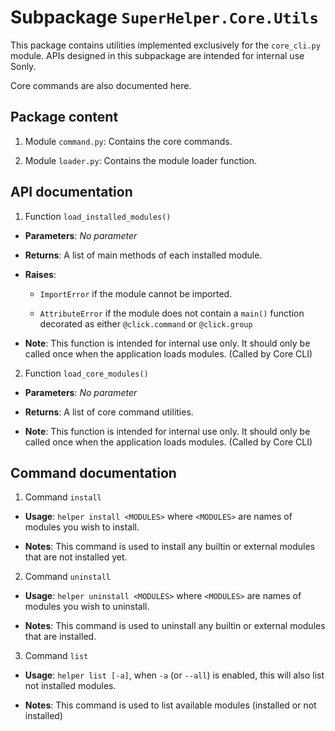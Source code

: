 # Subpackage `SuperHelper.Core.Utils`

This package contains utilities implemented exclusively for the `core_cli.py` module. APIs designed in this subpackage
are intended for internal use Sonly.

Core commands are also documented here.

## Package content

1. Module `command.py`: Contains the core commands.

2. Module `loader.py`: Contains the module loader function.

## API documentation

1. Function `load_installed_modules()`

  * **Parameters**: *No parameter*
      
  * **Returns**: A list of main methods of each installed module.

  * **Raises**: 
    
    * `ImportError` if the module cannot be imported.
    
    * `AttributeError` if the module does not contain a `main()` function decorated as either `@click.command` or
      `@click.group`
  
  * **Note**: This function is intended for internal use only. It should only be called once when the application loads
    modules. (Called by Core CLI)
    
2. Function `load_core_modules()`

  * **Parameters**: *No parameter*
      
  * **Returns**: A list of core command utilities.

  * **Note**: This function is intended for internal use only. It should only be called once when the application loads
    modules. (Called by Core CLI)
  
## Command documentation

1. Command `install`

  * **Usage**: `helper install <MODULES>` where `<MODULES>` are names of modules you wish to install.
  
  * **Notes**: This command is used to install any builtin or external modules that are not installed yet.
  
2. Command `uninstall`

  * **Usage**: `helper uninstall <MODULES>` where `<MODULES>` are names of modules you wish to uninstall.
  
  * **Notes**: This command is used to uninstall any builtin or external modules that are installed.

3. Command `list`

  * **Usage**: `helper list [-a]`, when `-a` (or `--all`) is enabled, this will also list not installed modules.
  
  * **Notes**: This command is used to list available modules (installed or not installed)

